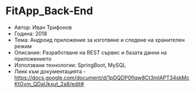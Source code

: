 FitApp_Back-End
=============
* Автор: Иван Трифонов
* Година: 2018
* Тема: Андроид приложение за изготвяне и следене на хранителен режим
* Описание: Разработване на REST сървис и базата данни на приложението
* Използвани технологии: SpringBoot, MySQL
* Линк към документацията - https://docs.google.com/document/d/1pDQDP0flqw8Ct3mlAPT34skMcKtGvm_QDaUkxut_2a8/edit#
